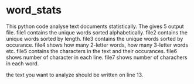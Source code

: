 # word_stats
This python code analyse text documents statistically. The gives 5 output file.
file1 contains the unique words sorted alphabetically.
file2 contains the unique words sorted by length.
file3 contains the unique words sorted by occurance.
file4 shows how many 2-letter words, how many 3-letter words etc.
file5 contains the characters in the text and their occurances.
file6 shows number of character in each line.
file7 shows number of charachers in each word.

the text you want to analyze should be written on line 13.
